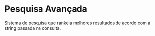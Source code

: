 # Pesquisa Avançada
Sistema de pesquisa que rankeia melhores resultados de acordo com a string passada na consulta.